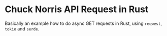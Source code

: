 # Chuck Norris API Request in Rust

Basically an example how to do async GET requests in Rust, using `reqwest`, `tokio` and `serde`.
